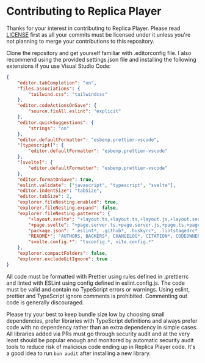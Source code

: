 # Contributing to Replica Player

Thanks for your interest in contributing to Replica Player. Please read [LICENSE](./LICENSE) first as all your commits must be licensed under it unless you're not planning to merge your contributions to this repository.

Clone the repository and get yourself familiar with .editorconfig file. I also recommend using the provided settings.json file and installing the following extensions if you use Visual Studio Code:

```json
{
	"editor.tabCompletion": "on",
	"files.associations": {
		"tailwind.css": "tailwindcss"
	},
	"editor.codeActionsOnSave": {
		"source.fixAll.eslint": "explicit"
	},
	"editor.quickSuggestions": {
		"strings": "on"
	},
	"editor.defaultFormatter": "esbenp.prettier-vscode",
	"[typescript]": {
		"editor.defaultFormatter": "esbenp.prettier-vscode"
	},
	"[svelte]": {
		"editor.defaultFormatter": "esbenp.prettier-vscode"
	},
	"editor.formatOnSave": true,
	"eslint.validate": ["javascript", "typescript", "svelte"],
	"editor.indentSize": "tabSize",
	"editor.tabSize": 2,
	"explorer.fileNesting.enabled": true,
	"explorer.fileNesting.expand": false,
	"explorer.fileNesting.patterns": {
		"+layout.svelte": "+layout.ts,+layout.ts,+layout.js,+layout.server.ts,+layout.server.js",
		"+page.svelte": "+page.server.ts,+page.server.js,+page.ts,+page.js",
		"package.json": ".eslint*, .github*, .huskyrc*, .lintstagedrc*, .vscode*, bun.lock, bun.lockb, bunfig.toml, eslint*, lint-staged*, package-lock.json, prettier*, .prettier*, workspace.json, .editorconfig",
		"README*": "AUTHORS, BACKERS*, CHANGELOG*, CITATION*, CODEOWNERS, CODE_OF_CONDUCT*, CONTRIBUTING*, CONTRIBUTORS, COPYING*, CREDITS, GOVERNANCE.MD, HISTORY.MD, LICENSE*, MAINTAINERS, README-*, README_*, RELEASE_NOTES*, ROADMAP.MD, SECURITY.MD, SPONSORS*",
		"svelte.config.*": "tsconfig.*, vite.config.*"
	},
	"explorer.compactFolders": false,
	"explorer.excludeGitIgnore": true
}
```

All code must be formatted with Prettier using rules defined in .prettierrc and linted with ESLint using config defined in eslint.config.js. The code must be valid and contain no TypeScript errors or warnings. Using eslint, prettier and TypeScript ignore comments is prohibited. Commenting out code is generally discouraged.

Please try your best to keep bundle size low by choosing small dependencies, prefer libraries with TypeScript definitions and always prefer code with no dependency rather than an extra dependency in simple cases. All libraries added via PRs must go through security audit and at the very least should be popular enough and monitored by automatic security audit tools to reduce risk of malicious code ending up in Replica Player code. It's a good idea to run `bun audit` after installing a new library.
